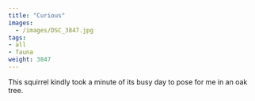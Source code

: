 ```yaml
---
title: "Curious"
images:
  - /images/DSC_3847.jpg
tags:
- all
- fauna
weight: 3847
---
```


This squirrel kindly took a minute of its busy day to pose for me in an oak tree.